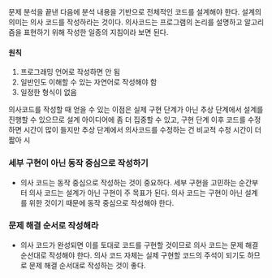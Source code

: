 문제 분석을 끝낸 다음에 분석 내용을 기반으로 전체적인 코드를 설계해야 한다. 설계의 의미는 의사 코드를 작성하라는 것이다. 의사코드는 프로그램의 논리를 설명하고 알고리즘을 표현하기 위해 작성한 일종의 지침이라 보면 된다.

#### 원칙

1. 프로그래밍 언어로 작성하면 안 됨
2. 일반인도 이해할 수 있는 자연어로 작성해야 함
3. 일정한 형식이 없음

의사코드를 작성할 때 얻을 수 있는 이점은 실제 구현 단계가 아닌 추상 단계에서 설계를 진행할 수 있으므로 설계 아이디어에 좀 더 집중할 수 있고, 구현 단계 이후 코드를 수정하면 시간이 많이 들지만 추상 단계에서 의사코드를 수정하는 건 비교적 수정 시간이 더 짧아 시


### 세부 구현이 아닌 동작 중심으로 작성하기

- 의사 코드는 동작 중심으로 작성하는 것이 중요하다. 세부 구현을 고민하는 순간부터 의사 코드는 설계가 아닌 구현이 주 목표가 된다. 의사 코드는 구현이 아닌 설계를 위한 것이기 때문에 동작 중심으로 작성해야 한다.

### 문제 해결 순서로 작성해라

- 의사 코드가 완성되면 이를 토대로 코드를 구현할 것이므로 의사 코드는 문제 해결 순선대로 작성해야 한다. 의사 코드 자체는 실제 구현할 코드의 주석이 되기도 하므로 문제 해결 순서대로 작성하는 것이 좋다.

